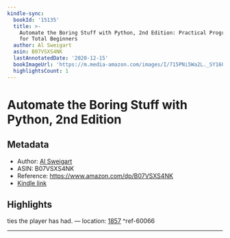 ```yaml
---
kindle-sync:
  bookId: '15135'
  title: >-
    Automate the Boring Stuff with Python, 2nd Edition: Practical Programming
    for Total Beginners
  author: Al Sweigart
  asin: B07VSXS4NK
  lastAnnotatedDate: '2020-12-15'
  bookImageUrl: 'https://m.media-amazon.com/images/I/715PNi5Wa2L._SY160.jpg'
  highlightsCount: 1
---
```

# Automate the Boring Stuff with Python, 2nd Edition
## Metadata
* Author: [Al Sweigart](https://www.amazon.comundefined)
* ASIN: B07VSXS4NK
* Reference: https://www.amazon.com/dp/B07VSXS4NK
* [Kindle link](kindle://book?action=open&asin=B07VSXS4NK)

## Highlights
ties the player has had. — location: [1857](kindle://book?action=open&asin=B07VSXS4NK&location=1857) ^ref-60066

---
